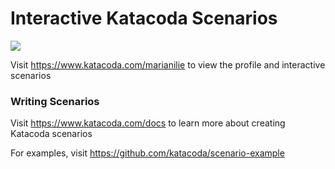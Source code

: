 # Interactive Katacoda Scenarios

[![](http://shields.katacoda.com/katacoda/marianilie/count.svg)](https://www.katacoda.com/marianilie "Get your profile on Katacoda.com")

Visit https://www.katacoda.com/marianilie to view the profile and interactive scenarios

### Writing Scenarios
Visit https://www.katacoda.com/docs to learn more about creating Katacoda scenarios

For examples, visit https://github.com/katacoda/scenario-example
